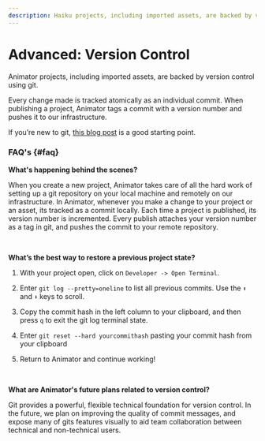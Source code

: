 ```yaml
---
description: Haiku projects, including imported assets, are backed by version control using git.  Every change made is tracked atomically as individual commits. When publishing, Animator tags commits and pushes to our infrastructure.
---
```


# Advanced:  Version Control

Animator projects, including imported assets, are backed by version control using git.

Every change made is tracked atomically as an individual commit. When publishing a project, Animator tags a commit with a version number and pushes it to our infrastructure.

If you’re new to git, [this blog post](http://blog.teamtreehouse.com/git-for-designers-part-1) is a good starting point.

### FAQ's {#faq}

**What's happening behind the scenes?**

When you create a new project, Animator takes care of all the hard work of setting up a git repository on your local machine and remotely on our infrastructure. In Animator, whenever you make a change to your project or an asset, its tracked as a commit locally. Each time a project is published, its version number is incremented. Every publish attaches your version number as a tag in git, and pushes the commit to your remote repository.

<br>

**What’s the best way to restore a previous project state?**

1. With your project open, click on `Developer -> Open Terminal`.

2. Enter `git log --pretty=oneline` to list all previous commits. Use the `⬆` and `⬇` keys to scroll.

3. Copy the commit hash in the left column to your clipboard, and then press  `q` to exit the git log terminal state.

4. Enter `git reset --hard yourcommithash` pasting your commit hash from your clipboard

5. Return to Animator and continue working!

<br>

**What are Animator's future plans related to version control?**

Git provides a powerful, flexible technical foundation for version control. In the future, we plan on improving the quality of commit messages, and expose many of gits features visually to aid team collaboration between technical and non-technical users.
